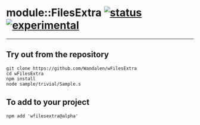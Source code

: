
# module::FilesExtra  [![status](https://github.com/Wandalen/wFilesExtra/workflows/publish/badge.svg)](https://github.com/Wandalen/wFilesExtra/actions?query=workflow%3Apublish) [![experimental](https://img.shields.io/badge/stability-experimental-orange.svg)](https://github.com/emersion/stability-badges#experimental)

___

## Try out from the repository
```
git clone https://github.com/Wandalen/wFilesExtra
cd wFilesExtra
npm install
node sample/trivial/Sample.s
```

## To add to your project
```
npm add 'wfilesextra@alpha'
```




